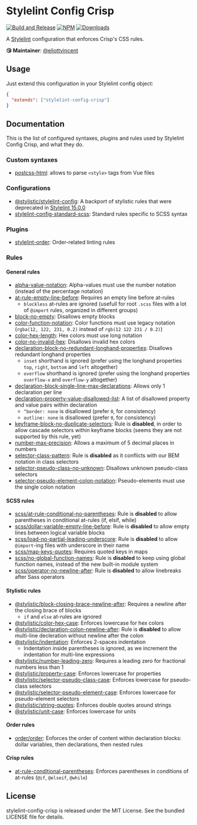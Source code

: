 # Stylelint Config Crisp

[![Build and Release](https://github.com/crisp-oss/stylelint-config-crisp/workflows/Build%20and%20Release/badge.svg)](https://github.com/crisp-oss/stylelint-config-crisp/actions?query=workflow%3A%22Build+and+Release%22) [![NPM](https://img.shields.io/npm/v/stylelint-config-crisp.svg)](https://www.npmjs.com/package/stylelint-config-crisp) [![Downloads](https://img.shields.io/npm/dt/stylelint-config-crisp.svg)](https://www.npmjs.com/package/stylelint-config-crisp)

A [Stylelint](https://stylelint.io/) configuration that enforces Crisp's CSS rules.

**😘 Maintainer**: [@eliottvincent](https://github.com/eliottvincent)

## Usage

Just extend this configuration in your Stylelint config object:
```json
{
  "extends": ["stylelint-config-crisp"]
}
```

## Documentation

This is the list of configured syntaxes, plugins and rules used by Stylelint Config Crisp, and what they do.

### Custom syntaxes
- [postcss-html](https://github.com/ota-meshi/postcss-html): allows to parse `<style>` tags from Vue files

### Configurations
- [@stylistic/stylelint-config](https://github.com/stylelint-stylistic/stylelint-config): A backport of stylistic rules that were deprecated in [Stylelint 15.0.0](https://github.com/stylelint/stylelint/blob/15.0.0/docs/migration-guide/to-15.md)
- [stylelint-config-standard-scss](https://github.com/stylelint-scss/stylelint-config-standard-scss): Standard rules specific to SCSS syntax

### Plugins
- [stylelint-order](https://github.com/hudochenkov/stylelint-order): Order-related linting rules

### Rules

#### General rules
- [alpha-value-notation](https://stylelint.io/user-guide/rules/alpha-value-notation/): Alpha-values must use the number notation (instead of the percentage notation)
- [at-rule-empty-line-before](https://stylelint.io/user-guide/rules/at-rule-empty-line-before/): Requires an empty line before at-rules
  * `blockless` at-rules are ignored (usefull for root `.scss` files with a lot of `@import` rules, organized in different groups)
- [block-no-empty](https://stylelint.io/user-guide/rules/block-no-empty/): Disallows empty blocks
- [color-function-notation](https://stylelint.io/user-guide/rules/color-function-notation/): Color functions must use legacy notation (`rgba(12, 122, 231, 0.2)` instead of `rgb(12 122 231 / 0.2)`)
- [color-hex-length](https://stylelint.io/user-guide/rules/color-hex-length/): Hex colors must use long notation
- [color-no-invalid-hex](https://stylelint.io/user-guide/rules/color-no-invalid-hex/): Disallows invalid hex colors
- [declaration-block-no-redundant-longhand-properties](https://stylelint.io/user-guide/rules/declaration-block-no-redundant-longhand-properties/): Disallows redundant longhand properties
  * `inset` shorthand is ignored (prefer using the longhand properties `top`, `right`, `bottom` and `left` altogether)
  * `overflow` shorthand is ignored (prefer using the longhand properties `overflow-x` and `overflow-y` altogether)
- [declaration-block-single-line-max-declarations](https://stylelint.io/user-guide/rules/declaration-block-single-line-max-declarations/): Allows only 1 declaration per line
- [declaration-property-value-disallowed-list](https://stylelint.io/user-guide/rules/declaration-property-value-disallowed-list/): A list of disallowed property and value pairs within declaration
  * `^border: none` is disallowed (prefer `0`, for consistency)
  * `outline: none` is disallowed (prefer `0`, for consistency)
- [keyframe-block-no-duplicate-selectors](https://stylelint.io/user-guide/rules/keyframe-block-no-duplicate-selectors/): Rule is **disabled**, in order to allow cascade selectors within keyframe blocks (seems they are not supported by this rule, yet)
- [number-max-precision](https://stylelint.io/user-guide/rules/number-max-precision/): Allows a maximum of 5 decimal places in numbers
- [selector-class-pattern](https://stylelint.io/user-guide/rules/selector-class-pattern/): Rule is **disabled** as it conflicts with our BEM notation in class selectors
- [selector-pseudo-class-no-unknown](https://stylelint.io/user-guide/rules/selector-pseudo-class-no-unknown/): Disallows unknown pseudo-class selectors
- [selector-pseudo-element-colon-notation](https://stylelint.io/user-guide/rules/selector-pseudo-element-colon-notation/): Pseudo-elements must use the single colon notation

#### SCSS rules
- [scss/at-rule-conditional-no-parentheses](https://github.com/stylelint-scss/stylelint-scss/tree/master/src/rules/at-rule-conditional-no-parentheses): Rule is **disabled** to allow parentheses in conditional at-rules (if, elsif, while)
- [scss/dollar-variable-empty-line-before](https://github.com/stylelint-scss/stylelint-scss/tree/master/src/rules/dollar-variable-empty-line-before): Rule is **disabled** to allow empty lines between logical variable blocks
- [scss/load-no-partial-leading-underscore](https://github.com/stylelint-scss/stylelint-scss/tree/master/src/rules/load-no-partial-leading-underscore): Rule is **disabled** to allow `@import`-ing files with underscore in their name
- [scss/map-keys-quotes](https://github.com/stylelint-scss/stylelint-scss/tree/master/src/rules/map-keys-quotes): Requires quoted keys in maps
- [scss/no-global-function-names](https://github.com/stylelint-scss/stylelint-scss/tree/master/src/rules/no-global-function-names): Rule is **disabled** to keep using global function names, instead of the new built-in module system
- [scss/operator-no-newline-after](https://github.com/stylelint-scss/stylelint-scss/tree/master/src/rules/operator-no-newline-after): Rule is **disabled** to allow linebreaks after Sass operators

#### Stylistic rules
- [@stylistic/block-closing-brace-newline-after](https://github.com/stylelint-stylistic/stylelint-stylistic/tree/main/lib/rules/block-closing-brace-newline-after): Requires a newline after the closing brace of blocks
  * `if` and `else` at-rules are ignored
- [@stylistic/color-hex-case](https://github.com/stylelint-stylistic/stylelint-stylistic/tree/main/lib/rules/color-hex-case): Enforces lowercase for hex colors
- [@stylistic/declaration-colon-newline-after](https://github.com/stylelint-stylistic/stylelint-stylistic/tree/main/lib/rules/declaration-colon-newline-after): Rule is **disabled** to allow multi-line decleration without newline after the colon
- [@stylistic/indentation](https://github.com/stylelint-stylistic/stylelint-stylistic/tree/main/lib/rules/indentation): Enforces 2-spaces indentation
  * Indentation inside parentheses is ignored, as we increment the indentation for multi-line expressions
- [@stylistic/number-leading-zero](https://github.com/stylelint-stylistic/stylelint-stylistic/tree/main/lib/rules/number-leading-zero): Requires a leading zero for fractional numbers less than 1
- [@stylistic/property-case](https://github.com/stylelint-stylistic/stylelint-stylistic/tree/main/lib/rules/property-case): Enforces lowercase for properties
- [@stylistic/selector-pseudo-class-case](https://github.com/stylelint-stylistic/stylelint-stylistic/tree/main/lib/rules/selector-pseudo-class-case): Enforces lowercase for pseudo-class selectors
- [@stylistic/selector-pseudo-element-case](https://github.com/stylelint-stylistic/stylelint-stylistic/tree/main/lib/rules/selector-pseudo-element-case): Enforces lowercase for pseudo-element selectors
- [@stylistic/string-quotes](https://github.com/stylelint-stylistic/stylelint-stylistic/tree/main/lib/rules/string-quotes): Enforces double quotes around strings
- [@stylistic/unit-case](https://github.com/stylelint-stylistic/stylelint-stylistic/tree/main/lib/rules/unit-case): Enforces lowercase for units

#### Order rules
- [order/order](https://github.com/hudochenkov/stylelint-order/tree/master/rules/order): Enforces the order of content within declaration blocks: dollar variables, then declarations, then nested rules

#### Crisp rules
- [at-rule-conditional-parentheses](https://github.com/crisp-oss/stylelint-config-crisp/blob/master/rules/at-rule-conditional-parentheses.js): Enforces parentheses in conditions of at-rules (`@if`, `@elseif`, `@while`)

## License

stylelint-config-crisp is released under the MIT License. See the bundled LICENSE file for details.
